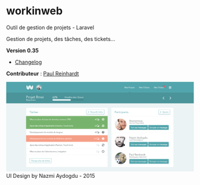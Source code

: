 # workinweb
Outil de gestion de projets - Laravel

Gestion de projets, des tâches, des tickets...

**Version 0.35**
 - [Changelog](/core/changelog.txt "Read Changelog")
 
**Contributeur** : 
[Paul Reinhardt](https://www.anthedesign.fr/author/paul-reinhardt/)
 
![Project View UI](/public/WorkinWeb_Project-Single_v1.0.png?raw=true "Project View")
UI Design by Nazmi Aydogdu - 2015
